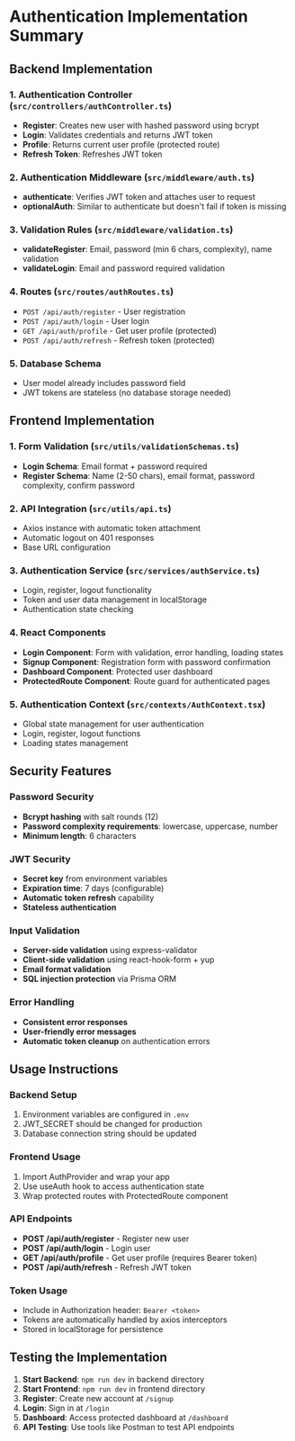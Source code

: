 # Authentication Implementation Summary

## Backend Implementation

### 1. **Authentication Controller** (`src/controllers/authController.ts`)

- **Register**: Creates new user with hashed password using bcrypt
- **Login**: Validates credentials and returns JWT token
- **Profile**: Returns current user profile (protected route)
- **Refresh Token**: Refreshes JWT token

### 2. **Authentication Middleware** (`src/middleware/auth.ts`)

- **authenticate**: Verifies JWT token and attaches user to request
- **optionalAuth**: Similar to authenticate but doesn't fail if token is missing

### 3. **Validation Rules** (`src/middleware/validation.ts`)

- **validateRegister**: Email, password (min 6 chars, complexity), name validation
- **validateLogin**: Email and password required validation

### 4. **Routes** (`src/routes/authRoutes.ts`)

- `POST /api/auth/register` - User registration
- `POST /api/auth/login` - User login
- `GET /api/auth/profile` - Get user profile (protected)
- `POST /api/auth/refresh` - Refresh token (protected)

### 5. **Database Schema**

- User model already includes password field
- JWT tokens are stateless (no database storage needed)

## Frontend Implementation

### 1. **Form Validation** (`src/utils/validationSchemas.ts`)

- **Login Schema**: Email format + password required
- **Register Schema**: Name (2-50 chars), email format, password complexity, confirm password

### 2. **API Integration** (`src/utils/api.ts`)

- Axios instance with automatic token attachment
- Automatic logout on 401 responses
- Base URL configuration

### 3. **Authentication Service** (`src/services/authService.ts`)

- Login, register, logout functionality
- Token and user data management in localStorage
- Authentication state checking

### 4. **React Components**

- **Login Component**: Form with validation, error handling, loading states
- **Signup Component**: Registration form with password confirmation
- **Dashboard Component**: Protected user dashboard
- **ProtectedRoute Component**: Route guard for authenticated pages

### 5. **Authentication Context** (`src/contexts/AuthContext.tsx`)

- Global state management for user authentication
- Login, register, logout functions
- Loading states management

## Security Features

### Password Security

- **Bcrypt hashing** with salt rounds (12)
- **Password complexity requirements**: lowercase, uppercase, number
- **Minimum length**: 6 characters

### JWT Security

- **Secret key** from environment variables
- **Expiration time**: 7 days (configurable)
- **Automatic token refresh** capability
- **Stateless authentication**

### Input Validation

- **Server-side validation** using express-validator
- **Client-side validation** using react-hook-form + yup
- **Email format validation**
- **SQL injection protection** via Prisma ORM

### Error Handling

- **Consistent error responses**
- **User-friendly error messages**
- **Automatic token cleanup** on authentication errors

## Usage Instructions

### Backend Setup

1. Environment variables are configured in `.env`
2. JWT_SECRET should be changed for production
3. Database connection string should be updated

### Frontend Usage

1. Import AuthProvider and wrap your app
2. Use useAuth hook to access authentication state
3. Wrap protected routes with ProtectedRoute component

### API Endpoints

- **POST /api/auth/register** - Register new user
- **POST /api/auth/login** - Login user
- **GET /api/auth/profile** - Get user profile (requires Bearer token)
- **POST /api/auth/refresh** - Refresh JWT token

### Token Usage

- Include in Authorization header: `Bearer <token>`
- Tokens are automatically handled by axios interceptors
- Stored in localStorage for persistence

## Testing the Implementation

1. **Start Backend**: `npm run dev` in backend directory
2. **Start Frontend**: `npm run dev` in frontend directory
3. **Register**: Create new account at `/signup`
4. **Login**: Sign in at `/login`
5. **Dashboard**: Access protected dashboard at `/dashboard`
6. **API Testing**: Use tools like Postman to test API endpoints
